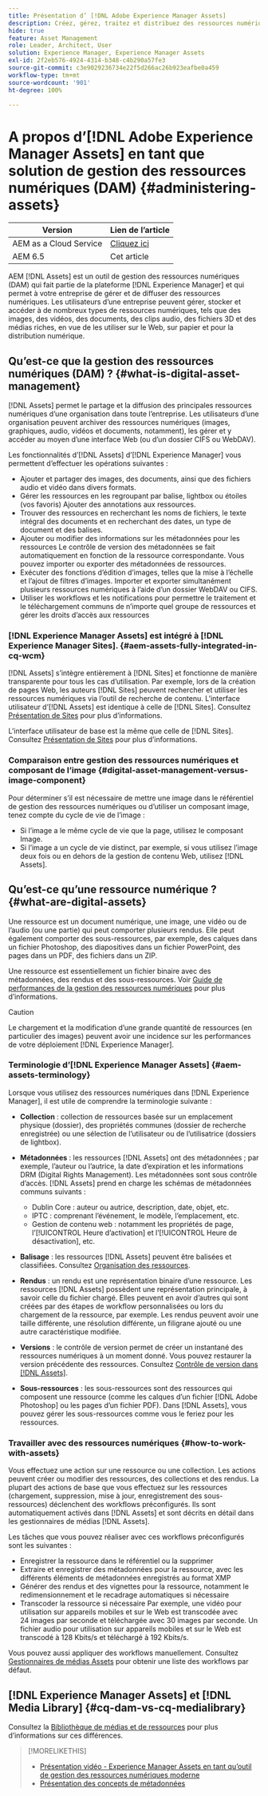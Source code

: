 ```yaml
---
title: Présentation d’ [!DNL Adobe Experience Manager Assets]
description: Créez, gérez, traitez et distribuez des ressources numériques dans Experience Manager. Ces guides décrivent les bonnes pratiques, les fonctionnalités d’accessibilité et la manière d’utiliser les ressources AEM 6.5.
hide: true
feature: Asset Management
role: Leader, Architect, User
solution: Experience Manager, Experience Manager Assets
exl-id: 2f2eb576-4924-4314-b348-c4b290a57fe3
source-git-commit: c3e9029236734e22f5d266ac26b923eafbe0a459
workflow-type: tm+mt
source-wordcount: '901'
ht-degree: 100%

---
```


# A propos d’[!DNL Adobe Experience Manager Assets] en tant que solution de gestion des ressources numériques (DAM) {#administering-assets}

| Version | Lien de l’article |
| -------- | ---------------------------- |
| AEM as a Cloud Service | [Cliquez ici](https://experienceleague.adobe.com/fr/docs/experience-manager-cloud-service/content/assets/overview) |
| AEM 6.5 | Cet article |

AEM [!DNL Assets] est un outil de gestion des ressources numériques (DAM) qui fait partie de la plateforme [!DNL Experience Manager] et qui permet à votre entreprise de gérer et de diffuser des ressources numériques. Les utilisateurs d’une entreprise peuvent gérer, stocker et accéder à de nombreux types de ressources numériques, tels que des images, des vidéos, des documents, des clips audio, des fichiers 3D et des médias riches, en vue de les utiliser sur le Web, sur papier et pour la distribution numérique.

## Qu’est-ce que la gestion des ressources numériques (DAM) ? {#what-is-digital-asset-management}

[!DNL Assets] permet le partage et la diffusion des principales ressources numériques d’une organisation dans toute l’entreprise. Les utilisateurs d’une organisation peuvent archiver des ressources numériques (images, graphiques, audio, vidéos et documents, notamment), les gérer et y accéder au moyen d’une interface Web (ou d’un dossier CIFS ou WebDAV).

Les fonctionnalités d’[!DNL Assets] d’[!DNL Experience Manager] vous permettent d’effectuer les opérations suivantes :

* Ajouter et partager des images, des documents, ainsi que des fichiers audio et vidéo dans divers formats.
* Gérer les ressources en les regroupant par balise, lightbox ou étoiles (vos favoris) Ajouter des annotations aux ressources.
* Trouver des ressources en recherchant les noms de fichiers, le texte intégral des documents et en recherchant des dates, un type de document et des balises.
* Ajouter ou modifier des informations sur les métadonnées pour les ressources Le contrôle de version des métadonnées se fait automatiquement en fonction de la ressource correspondante. Vous pouvez importer ou exporter des métadonnées de ressources.
* Exécuter des fonctions d’édition d’images, telles que la mise à l’échelle et l’ajout de filtres d’images. Importer et exporter simultanément plusieurs ressources numériques à l’aide d’un dossier WebDAV ou CIFS.
* Utiliser les workflows et les notifications pour permettre le traitement et le téléchargement communs de n’importe quel groupe de ressources et gérer les droits d’accès aux ressources

### [!DNL Experience Manager Assets] est intégré à [!DNL Experience Manager Sites]. {#aem-assets-fully-integrated-in-cq-wcm}

[!DNL Assets] s’intègre entièrement à [!DNL Sites] et fonctionne de manière transparente pour tous les cas d’utilisation. Par exemple, lors de la création de pages Web, les auteurs [!DNL Sites] peuvent rechercher et utiliser les ressources numériques via l’outil de recherche de contenu. L’interface utilisateur d’[!DNL Assets] est identique à celle de [!DNL Sites]. Consultez [Présentation de Sites](/help/sites-authoring/page-authoring.md) pour plus d’informations.

L’interface utilisateur de base est la même que celle de [!DNL Sites]. Consultez [Présentation de Sites](/help/sites-authoring/page-authoring.md) pour plus d’informations.

### Comparaison entre gestion des ressources numériques et composant de l’image {#digital-asset-management-versus-image-component}

Pour déterminer s’il est nécessaire de mettre une image dans le référentiel de gestion des ressources numériques ou d’utiliser un composant image, tenez compte du cycle de vie de l’image :

* Si l’image a le même cycle de vie que la page, utilisez le composant Image.
* Si l’image a un cycle de vie distinct, par exemple, si vous utilisez l’image deux fois ou en dehors de la gestion de contenu Web, utilisez [!DNL Assets].

## Qu’est-ce qu’une ressource numérique ? {#what-are-digital-assets}

Une ressource est un document numérique, une image, une vidéo ou de l’audio (ou une partie) qui peut comporter plusieurs rendus. Elle peut également comporter des sous-ressources, par exemple, des calques dans un fichier Photoshop, des diapositives dans un fichier PowerPoint, des pages dans un PDF, des fichiers dans un ZIP.

Une ressource est essentiellement un fichier binaire avec des métadonnées, des rendus et des sous-ressources. Voir [Guide de performances de la gestion des ressources numériques](/help/sites-deploying/assets-performance-sizing.md) pour plus d’informations.

>[!CAUTION]
>
>Le chargement et la modification d’une grande quantité de ressources (en particulier des images) peuvent avoir une incidence sur les performances de votre déploiement [!DNL Experience Manager].

### Terminologie d’[!DNL Experience Manager Assets] {#aem-assets-terminology}

Lorsque vous utilisez des ressources numériques dans [!DNL Experience Manager], il est utile de comprendre la terminologie suivante :

* **Collection** : collection de ressources basée sur un emplacement physique (dossier), des propriétés communes (dossier de recherche enregistrée) ou une sélection de l’utilisateur ou de l’utilisatrice (dossiers de lightbox).

* **Métadonnées** : les ressources [!DNL Assets] ont des métadonnées ; par exemple, l’auteur ou l’autrice, la date d’expiration et les informations DRM (Digital Rights Management). Les métadonnées sont sous contrôle d’accès. [!DNL Assets] prend en charge les schémas de métadonnées communs suivants :

   * Dublin Core : auteur ou autrice, description, date, objet, etc.
   * IPTC : comprenant l’événement, le modèle, l’emplacement, etc.
   * Gestion de contenu web : notamment les propriétés de page, l’[!UICONTROL Heure d’activation] et l’[!UICONTROL Heure de désactivation], etc.

* **Balisage** : les ressources [!DNL Assets] peuvent être balisées et classifiées. Consultez [Organisation des ressources](/help/assets/organize-assets.md).

* **Rendus** : un rendu est une représentation binaire d’une ressource. Les ressources [!DNL Assets] possèdent une représentation principale, à savoir celle du fichier chargé. Elles peuvent en avoir d’autres qui sont créées par des étapes de workflow personnalisées ou lors du chargement de la ressource, par exemple. Les rendus peuvent avoir une taille différente, une résolution différente, un filigrane ajouté ou une autre caractéristique modifiée.

* **Versions** : le contrôle de version permet de créer un instantané des ressources numériques à un moment donné. Vous pouvez restaurer la version précédente des ressources. Consultez [Contrôle de version dans  [!DNL Assets]](manage-assets.md#asset-versioning).

* **Sous-ressources** : les sous-ressources sont des ressources qui composent une ressource (comme les calques d’un fichier [!DNL Adobe Photoshop] ou les pages d’un fichier PDF). Dans [!DNL Assets], vous pouvez gérer les sous-ressources comme vous le feriez pour les ressources.

### Travailler avec des ressources numériques {#how-to-work-with-assets}

Vous effectuez une action sur une ressource ou une collection. Les actions peuvent créer ou modifier des ressources, des collections et des rendus. La plupart des actions de base que vous effectuez sur les ressources (chargement, suppression, mise à jour, enregistrement des sous-ressources) déclenchent des workflows préconfigurés. Ils sont automatiquement activés dans [!DNL Assets] et sont décrits en détail dans les gestionnaires de médias [!DNL Assets].

Les tâches que vous pouvez réaliser avec ces workflows préconfigurés sont les suivantes :

* Enregistrer la ressource dans le référentiel ou la supprimer
* Extraire et enregistrer des métadonnées pour la ressource, avec les différents éléments de métadonnées enregistrés au format XMP
* Générer des rendus et des vignettes pour la ressource, notamment le redimensionnement et le recadrage automatiques si nécessaire
* Transcoder la ressource si nécessaire Par exemple, une vidéo pour utilisation sur appareils mobiles et sur le Web est transcodée avec 24 images par seconde et téléchargée avec 30 images par seconde. Un fichier audio pour utilisation sur appareils mobiles et sur le Web est transcodé à 128 Kbits/s et téléchargé à 192 Kbits/s.

Vous pouvez aussi appliquer des workflows manuellement. Consultez [Gestionnaires de médias Assets](media-handlers.md) pour obtenir une liste des workflows par défaut.

## [!DNL Experience Manager Assets] et [!DNL Media Library] {#cq-dam-vs-cq-medialibrary}

Consultez la [Bibliothèque de médias et de ressources](medialibrary.md) pour plus d’informations sur ces différences.

>[!MORELIKETHIS]
>
>* [Présentation vidéo - Experience Manager Assets en tant qu’outil de gestion des ressources numériques moderne](https://www.youtube.com/watch?v=PBwQqZgC-yo)
>* [Présentation des concepts de métadonnées](/help/assets/metadata-concepts.md)
